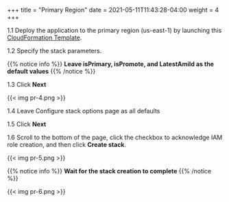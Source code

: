 +++
title = "Primary Region"
date =  2021-05-11T11:43:28-04:00
weight = 4
+++

1.1 Deploy the application to the primary region (us-east-1) by launching this [CloudFormation Template](https://console.aws.amazon.com/cloudformation/home?region=us-east-1#/stacks/create/template?stackName=Pilot-Primary&templateURL=https://ee-assets-prod-us-east-1.s3.amazonaws.com/modules/630039b9022d4b46bb6cbad2e3899733/v1/PilotLightDR.yaml).

1.2  Specify the stack parameters.

{{% notice info %}}
**Leave isPrimary, isPromote, and LatestAmiId as the default values**
{{% /notice %}}

1.3 Click **Next**

{{< img pr-4.png >}}

1.4 Leave Configure stack options page as all defaults

1.5 Click **Next**

1.6 Scroll to the bottom of the page, click the checkbox to acknowledge IAM role creation, and then click **Create stack**.

{{< img pr-5.png >}}

{{% notice info %}}
**Wait for the stack creation to complete**
{{% /notice %}}

{{< img pr-6.png >}}
